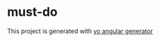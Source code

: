 # must-do

This project is generated with [yo angular generator](https://github.com/yeoman/generator-angular)
